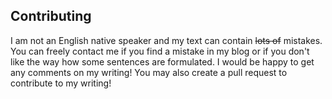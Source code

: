 
## Contributing

I am not an English native speaker and my text can contain ~~lots of~~ mistakes. You can freely contact me if you find a mistake in my blog or if you don't like the way how some sentences are formulated. I would be happy to get any comments on my writing! You may also create a pull request to contribute to my writing!